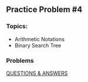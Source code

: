 ## Practice Problem #4

### Topics:
* Arithmetic Notations
* Binary Search Tree

### Problems
[QUESTIONS & ANSWERS](P4.md)

